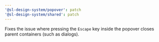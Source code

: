 ```yaml
---
'@sl-design-system/popover': patch
'@sl-design-system/shared': patch
---
```


Fixes the issue where pressing the `Escape` key inside the popover closes parent containers (such as dialogs).
